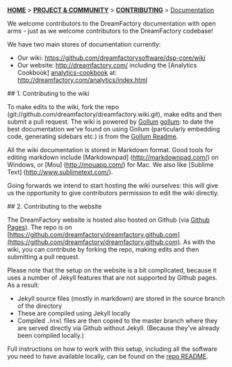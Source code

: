 <a name="top" />

[**HOME**](Home) > [**PROJECT & COMMUNITY**](DreamFactory-project-and-community) > [**CONTRIBUTING**](Contributing) > [Documentation](Contributing-to-documentation)

We welcome contributors to the DreamFactory documentation with open arms - just as we welcome contributors to the DreamFactory codebase!

We have two main stores of documentation currently:

* Our wiki: https://github.com/dreamfactorysoftware/dsp-core/wiki
* Our website: http://dreamfactory.com/ including the [Analytics Cookbook] [analytics-cookbook] at: http://dreamfactory.com/analytics/index.html

<a name="wiki" />
## 1. Contributing to the wiki

To make edits to the wiki, fork the repo (git://github.com/dreamfactory/dreamfactory.wiki.git), make edits and then submit a pull request. The wiki is powered by [Gollum] [gollum]: to date the best documentation we've found on using Gollum (particularly embedding code, generating sidebars etc.) is from the [Gollum Readme][gollum-readme].

All the wiki documentation is stored in Markdown format. Good tools for editing markdown include [Markdownpad] (http://markdownpad.com/) on Windows, or [Mou] (http://mouapp.com/) for Mac. We also like [Sublime Text] (http://www.sublimetext.com/).

Going forwards we intend to start hosting the wiki ourselves: this will give us the opportunity to give contributors permission to edit the wiki directly.

<a name="website" />
## 2. Contributing to the website

The DreamFactory website is hosted also hosted on Github (via [Github Pages][github-pages]). The repo is on [https://github.com/dreamfactory/dreamfactory.github.com](https://github.com/dreamfactory/dreamfactory.github.com). As with the wiki, you can contribute by forking the repo, making edits and then submitting a pull request.

Please note that the setup on the website is a bit complicated, because it uses a number of Jekyll features that are not supported by Github pages. As a result:

* Jekyll source files (mostly in markdown) are stored in the source branch of the directory
* These are compiled using Jekyll locally
* Compiled `.html` files are then copied to the master branch where they are served directly via Github without Jekyll. (Because they've already been compiled locally.)

Full instructions on how to work with this setup, including all the software you need to have available locally, can be found on the [repo README][website-repo-readme].

[analytics-cookbook]: http://dreamfactory.com/analytics/index.html
[gollum-readme]: https://github.com/github/gollum/blob/master/README.md
[gollum]: https://github.com/github/gollum
[github-pages]: http://pages.github.com/
[website-repo-readme]: https://github.com/dreamfactory/dreamfactory.github.com/blob/master/README.md